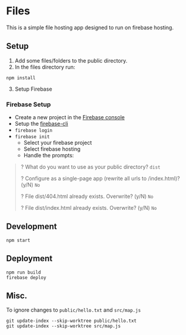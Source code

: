 # Files
This is a simple file hosting app designed to run on firebase hosting.

## Setup
1. Add some files/folders to the public directory.
2. In the files directory run:
```
npm install
```
3. Setup Firebase

### Firebase Setup
 - Create a new project in the [Firebase console](https://console.firebase.google.com/u/0/)
 - Setup the [firebase-cli](https://firebase.google.com/docs/cli)
 - `firebase login`
 - `firebase init`
   - Select your firebase project
   - Select firebase hosting
   - Handle the prompts:

> ? What do you want to use as your public directory? `dist`
>
> ? Configure as a single-page app (rewrite all urls to /index.html)? (y/N) `No`
>
> ? File dist/404.html already exists. Overwrite? (y/N) `No`
>
> ? File dist/index.html already exists. Overwrite? (y/N) `No`


## Development
```
npm start
```

## Deployment
```
npm run build
firebase deploy
```

## Misc.
To ignore changes to `public/hello.txt` and `src/map.js`
```
git update-index --skip-worktree public/hello.txt
git update-index --skip-worktree src/map.js
```

